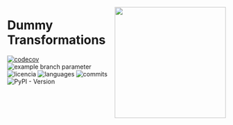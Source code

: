 <a href="https://www.islas.org.mx/"><img src="https://www.islas.org.mx/img/logo.svg" align="right" width="256" /></a>
# Dummy Transformations
[![codecov](https://codecov.io/gh/IslasGECI/guadalupe_weather/graph/badge.svg?token=RY807ST1T1)](https://codecov.io/gh/IslasGECI/guadalupe_weather)
![example branch
parameter](https://github.com/IslasGECI/guadalupe_weather/actions/workflows/actions.yml/badge.svg)
![licencia](https://img.shields.io/github/license/IslasGECI/guadalupe_weather)
![languages](https://img.shields.io/github/languages/top/IslasGECI/guadalupe_weather)
![commits](https://img.shields.io/github/commit-activity/y/IslasGECI/guadalupe_weather)
![PyPI - Version](https://img.shields.io/pypi/v/guadalupe_weather)
